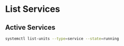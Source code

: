 # List Services

## Active Services

```bash
systemctl list-units --type=service --state=running
```
